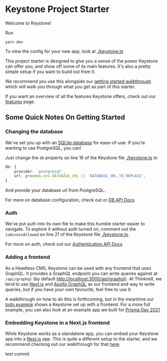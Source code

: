 # Keystone Project Starter

Welcome to Keystone!

Run

```
yarn dev
```

To view the config for your new app, look at [./keystone.ts](./keystone.ts)

This project starter is designed to give you a sense of the power Keystone can offer you, and show off some of its main features. It's also a pretty simple setup if you want to build out from it.

We recommend you use this alongside our [getting started walkthrough](https://keystonejs.com/docs/walkthroughs/getting-started-with-create-keystone-app) which will walk you through what you get as part of this starter.

If you want an overview of all the features Keystone offers, check out our [features](https://keystonejs.com/why-keystone#features) page.

## Some Quick Notes On Getting Started

### Changing the database

We've set you up with an [SQLite database](https://keystonejs.com/docs/apis/config#sqlite) for ease-of-use. If you're wanting to use PostgreSQL, you can!

Just change the `db` property on line 16 of the Keystone file [./keystone.ts](./keystone.ts) to

```typescript
db: {
    provider: 'postgresql',
    url: process.env.DATABASE_URL || 'DATABASE_URL_TO_REPLACE',
}
```

And provide your database url from PostgreSQL.

For more on database configuration, check out or [DB API Docs](https://keystonejs.com/docs/apis/config#db)

### Auth

We've put auth into its own file to make this humble starter easier to navigate. To explore it without auth turned on, comment out the `isAccessAllowed` on line 21 of the Keystone file [./keystone.ts](./keystone.ts).

For more on auth, check out our [Authentication API Docs](https://keystonejs.com/docs/apis/auth#authentication-api)

### Adding a frontend

As a Headless CMS, Keystone can be used with any frontend that uses GraphQL. It provides a GraphQL endpoint you can write queries against at `/api/graphql` (by default [http://localhost:3000/api/graphql](http://localhost:3000/api/graphql)). At Thinkmill, we tend to use [Next.js](https://nextjs.org/) and [Apollo GraphQL](https://www.apollographql.com/docs/react/get-started/) as our frontend and way to write queries, but if you have your own favourite, feel free to use it.

A walkthrough on how to do this is forthcoming, but in the meantime our [todo example](https://github.com/keystonejs/keystone-react-todo-demo) shows a Keystone set up with a frontend. For a more full example, you can also look at an example app we built for [Prisma Day 2021](https://github.com/keystonejs/prisma-day-2021-workshop)

### Embedding Keystone in a Next.js frontend

While Keystone works as a standalone app, you can embed your Keystone app into a [Next.js](https://nextjs.org/) app. This is quite a different setup to the starter, and we recommend checking out our walkthrough for that [here](https://keystonejs.com/docs/walkthroughs/embedded-mode-with-sqlite-nextjs#how-to-embed-keystone-sq-lite-in-a-next-js-app).

test commit